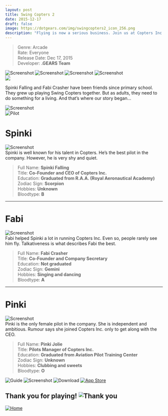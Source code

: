 ```yaml
---
layout: post
title: Swing Copters 2
date: 2015-12-17
draft: false
image: https://dotgears.com/img/swingcopters2_icon_256.png
description: "Flying is now a serious business. Join us at Copters Inc."
---
```


> Genre: Arcade <br>
> Rate: Everyone <br>
> Release Date: Dec 17, 2015 <br>
> Developer: <b>.GEARS Team</b> <br>

<div class="game_content_center">
    <img src="https://dotgears.com/img/screenshots.png" alt="Screenshot" loading="lazy">
    <img src="https://dotgears.com/img/swing2/ss_swing2_00.png" alt="Screenshot" loading="lazy">
    <img src="https://dotgears.com/img/swing2/ss_swing2_01.png" alt="Screenshot" loading="lazy">
    <img src="https://dotgears.com/img/swing2/ss_swing2_02.png" alt="Screenshot" loading="lazy">
</div>

<div class="game_content_center">
    <img src="https://dotgears.com/img/swing2/plot.gif" loading="lazy">
</div>

Spinki Falling and Fabi Crasher have been friends since primary school. They grew up playing Swing Copters together. But as adults, they need to do something for a living. And that’s where our story began…

<div class="game_content_center">
    <img class="small" src="https://dotgears.com/img/swing2/spinki_idea.png" alt="Screenshot" loading="lazy">
</div>

<div class="game_content_center">
    <img src="https://dotgears.com/img/swing2/pilots.png" alt="Pilot" loading="lazy">
</div>

<h1 id="spinki">Spinki</h1>
<div class="game_content_center">
    <img src="https://dotgears.com/img/swing2/spinki_falling.png" alt="Screenshot" loading="lazy">
</div>
Spinki is well known for his talent in Copters. He’s the best pilot in the company. However, he is very shy and quiet.

>Full Name: <b>Spinki Falling</b><br>
>Title: <b>Co-Founder and CEO of Copters Inc.</b><br>
>Education: <b>Graduated from R.A.A. (Royal Aeronautical Academy)</b><br>
>Zodiac Sign: <b>Scorpion</b><br>
>Hobbies: <b>Unknown</b><br>
>Bloodtype: <b>B</b><br>

<hr>

<h1 id="fabi">Fabi</h1>
<div class="game_content_center">
    <img src="https://dotgears.com/img/swing2/fabi_crasher.png" alt="Screenshot" loading="lazy">
</div>
Fabi helped Spinki a lot in running Copters Inc. Even so, people rarely see him fly. Talkativeness is what describes Fabi the best.

>Full Name: <b>Fabi Crasher</b><br>
>Title: <b>Co-Founder and Company Secretary</b><br>
>Education: <b>Not graduated</b><br>
>Zodiac Sign: <b>Gemini</b><br>
>Hobbies: <b>Singing and dancing</b><br>
>Bloodtype: <b>A</b><br>

<hr>

<h1 id="pinki">Pinki</h1>
<div class="game_content_center">
    <img src="https://dotgears.com/img/swing2/pinki_jolie.png" alt="Screenshot" loading="lazy">
</div>
Pinki is the only female pilot in the company. She is independent and ambitious. Rumour says she joined Copters Inc. only to get along with the CEO.

>Full Name: <b>Pinki Jolie</b><br>
>Title: <b>Pilots Manager of Copters Inc.</b><br>
>Education: <b>Graduated from Aviation Pilot Training Center</b><br>
>Zodiac Sign: <b>Unknown</b><br>
>Hobbies: <b>Clubbing and sweets</b><br>
>Bloodtype: <b>O</b><br>


<div class="game_content_center">
    <img src="https://dotgears.com/img/swing2/guide.png" alt="Guide" loading="lazy">
    <img src="https://dotgears.com/img/swing2/guides.png" alt="Screenshot" loading="lazy">
        <img src="https://dotgears.com/img/download.gif" alt="Download" loading="lazy">
    <a href="https://itunes.apple.com/app/id1067170056"> 
        <img src="https://dotgears.com/img/icon_appstore.png" alt="App Store">
    </a>
    <h2>Thank you for playing!
    <img src="https://dotgears.com/img/bird.gif" alt="Thank you">
    </h2>
    <a href="/"> 
        <img src="https://dotgears.com/img/home.png" alt="Home" loading="lazy">
    </a>
</div>
